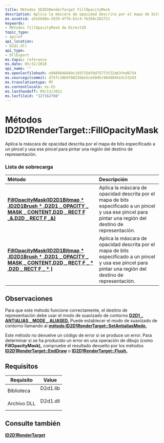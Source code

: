 ```yaml
---
title: Métodos ID2D1RenderTarget FillOpacityMask
description: Aplica la máscara de opacidad descrita por el mapa de bits especificado a un pincel y usa ese pincel para pintar una región del destino de representación.
ms.assetid: a5e56d8a-2929-4f7b-b1c4-fb358c202721
keywords:
- Métodos fillOpacityMask de Direct2D
topic_type:
- apiref
api_location:
- D2d1.dll
api_type:
- DllExport
ms.topic: reference
ms.date: 05/31/2018
api_name: ''
ms.openlocfilehash: e988994b849c193725dfdd75773f22a63fed6754
ms.sourcegitcommit: d75fc10b9f0825bbe5ce5045c90d4045e3c53243
ms.translationtype: MT
ms.contentlocale: es-ES
ms.lasthandoff: 09/13/2021
ms.locfileid: "127162798"
---
```

# <a name="id2d1rendertargetfillopacitymask-methods"></a>Métodos ID2D1RenderTarget::FillOpacityMask

Aplica la máscara de opacidad descrita por el mapa de bits especificado a un pincel y usa ese pincel para pintar una región del destino de representación.

### <a name="overload-list"></a>Lista de sobrecarga



| Método                                                                                                                                                                                                                          | Descripción                                                                                                                                   |
|:--------------------------------------------------------------------------------------------------------------------------------------------------------------------------------------------------------------------------------|:----------------------------------------------------------------------------------------------------------------------------------------------|
| [**FillOpacityMask(ID2D1Bitmap \* ,ID2D1Brush \* ,D2D1 \_ OPACITY \_ MASK \_ CONTENT,D2D \_ RECT F \_&,D2D \_ RECT F \_&)**](/windows/win32/api/d2d1/nf-d2d1-id2d1rendertarget-fillopacitymask(id2d1bitmap_id2d1brush_d2d1_opacity_mask_content_constd2d1_rect_f__constd2d1_rect_f_))       | Aplica la máscara de opacidad descrita por el mapa de bits especificado a un pincel y usa ese pincel para pintar una región del destino de representación. <br/> |
| [**FillOpacityMask(ID2D1Bitmap \* ,ID2D1Brush \* ,D2D1 \_ OPACITY \_ MASK \_ CONTENT,D2D \_ RECT F \_ \* ,D2D \_ RECT F \_ \* )**](/windows/win32/api/d2d1/nf-d2d1-id2d1rendertarget-fillopacitymask(id2d1bitmap_id2d1brush_d2d1_opacity_mask_content_constd2d1_rect_f_constd2d1_rect_f)) | Aplica la máscara de opacidad descrita por el mapa de bits especificado a un pincel y usa ese pincel para pintar una región del destino de representación. <br/> |



## <a name="remarks"></a>Observaciones

Para que este método funcione correctamente, el destino de representación debe usar el modo de suavizado de contorno [**D2D1 \_ ANTIALIAS \_ MODE \_ ALIASED.**](/windows/desktop/api/d2d1/ne-d2d1-d2d1_antialias_mode) Puede establecer el modo de suavizado de contorno llamando al [**método ID2D1RenderTarget::SetAntialiasMode.**](/windows/win32/api/d2d1/nf-d2d1-id2d1rendertarget-setantialiasmode)

Este método no devuelve un código de error si se produce un error. Para determinar si se ha producido un error en una operación de dibujo (como **FillOpacityMask),** compruebe el resultado devuelto por los métodos [**ID2D1RenderTarget::EndDraw**](/windows/win32/api/d2d1/nf-d2d1-id2d1rendertarget-enddraw) o [**ID2D1RenderTarget::Flush.**](/windows/win32/api/d2d1/nf-d2d1-id2d1rendertarget-flush)

## <a name="requirements"></a>Requisitos



| Requisito | Value |
|--------------------|-------------------------------------------------------------------------------------|
| Biblioteca<br/> | <dl> <dt>D2d1.lib</dt> </dl> |
| Archivo DLL<br/>     | <dl> <dt>D2d1.dll</dt> </dl> |



## <a name="see-also"></a>Consulte también

<dl> <dt>

[**ID2D1RenderTarget**](/windows/win32/api/d2d1/nn-d2d1-id2d1rendertarget)
</dt> </dl>

 


